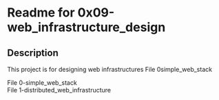 # Readme for 0x09-web_infrastructure_design

## Description
This project is for designing web infrastructures
File 0simple_web_stack

File 0-simple_web_stack  
File 1-distributed_web_infrastructure  